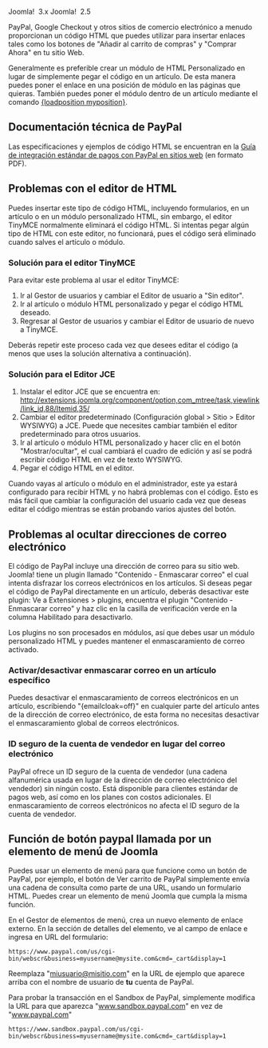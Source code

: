 <!-- Filename: How_do_you_add_a_PayPal_button%3F / Display title: ¿Cómo agregar un botón de PayPal? -->

Joomla!  3.x Joomla!  2.5

PayPal, Google Checkout y otros sitios de comercio electrónico a menudo
proporcionan un código HTML que puedes utilizar para insertar enlaces
tales como los botones de "Añadir al carrito de compras" y "Comprar
Ahora" en tu sitio Web.

Generalmente es preferible crear un módulo de HTML Personalizado en
lugar de simplemente pegar el código en un artículo. De esta manera
puedes poner el enlace en una posición de módulo en las páginas que
quieras. También puedes poner el módulo dentro de un artículo mediante
el comando [{loadposition
myposition}](https://docs.joomla.org/How_do_you_put_a_module_inside_an_article%3F "Special:MyLanguage/How do you put a module inside an article?").

## Documentación técnica de PayPal

Las especificaciones y ejemplos de código HTML se encuentran en la <a
href="https://cms.paypal.com/cms_content/US/en_US/files/developer/PP_WebsitePaymentsStandard_IntegrationGuide.pdf"
class="external text" target="_blank"
rel="nofollow noreferrer noopener">Guía de integración estándar de pagos
con PayPal en sitios web</a> (en formato PDF).

## Problemas con el editor de HTML

Puedes insertar este tipo de código HTML, incluyendo formularios, en un
artículo o en un módulo personalizado HTML, sin embargo, el editor
TinyMCE normalmente eliminará el código HTML. Si intentas pegar algún
tipo de HTML con este editor, no funcionará, pues el código será
eliminado cuando salves el artículo o módulo.

### Solución para el editor TinyMCE

Para evitar este problema al usar el editor TinyMCE:

1.  Ir al Gestor de usuarios y cambiar el Editor de usuario a "Sin
    editor".
2.  Ir al artículo o módulo HTML personalizado y pegar el código HTML
    deseado.
3.  Regresar al Gestor de usuarios y cambiar el Editor de usuario de
    nuevo a TinyMCE.

Deberás repetir este proceso cada vez que desees editar el código (a
menos que uses la solución alternativa a continuación).

### Solución para el Editor JCE

1.  Instalar el editor JCE que se encuentra en: <a
    href="http://extensions.joomla.org/component/option,com_mtree/task,viewlink/link_id,88/Itemid,35/"
    class="external free" target="_blank"
    rel="noreferrer noopener">http://extensions.joomla.org/component/option,com_mtree/task,viewlink/link_id,88/Itemid,35/</a>
1.  Cambiar el editor predeterminado (Configuración global \> Sitio \>
    Editor WYSIWYG) a JCE. Puede que necesites cambiar también el editor
    predeterminado para otros usuarios.
2.  Ir al artículo o módulo HTML personalizado y hacer clic en el botón
    "Mostrar/ocultar", el cual cambiará el cuadro de edición y así se
    podrá escribir código HTML en vez de texto WYSIWYG.
3.  Pegar el código HTML en el editor.

Cuando vayas al artículo o módulo en el administrador, este ya estará
configurado para recibir HTML y no habrá problemas con el código. Esto
es más fácil que cambiar la configuración del usuario cada vez que
deseas editar el código mientras se están probando varios ajustes del
botón.

## Problemas al ocultar direcciones de correo electrónico

El código de PayPal incluye una dirección de correo para su sitio web.
Joomla! tiene un plugin llamado "Contenido - Enmascarar correo" el cual
intenta disfrazar los correos electrónicos en los artículos. Si deseas
pegar el código de PayPal directamente en un artículo, deberás
desactivar este plugin: Ve a Extensiones \> plugins, encuentra el plugin
"Contenido - Enmascarar correo" y haz clic en la casilla de verificación
verde en la columna Habilitado para desactivarlo.

Los plugins no son procesados en módulos, así que debes usar un módulo
personalizado HTML y puedes mantener el enmascaramiento de correo
activado.

### Activar/desactivar enmascarar correo en un artículo específico

Puedes desactivar el enmascaramiento de correos electrónicos en un
artículo, escribiendo "{emailcloak=off}" en cualquier parte del artículo
antes de la dirección de correo electrónico, de esta forma no necesitas
desactivar el enmascaramiento global de correos electrónicos.

### ID seguro de la cuenta de vendedor en lugar del correo electrónico

PayPal ofrece un ID seguro de la cuenta de vendedor (una cadena
alfanumérica usada en lugar de la dirección de correo electrónico del
vendedor) sin ningún costo. Está disponible para clientes estándar de
pagos web, así como en los planes con costos adicionales. El
enmascaramiento de correos electrónicos no afecta el ID seguro de la
cuenta de vendedor.

## Función de botón paypal llamada por un elemento de menú de Joomla

Puedes usar un elemento de menú para que funcione como un botón de
PayPal, por ejemplo, el botón de Ver carrito de PayPal simplemente envía
una cadena de consulta como parte de una URL, usando un formulario HTML.
Puedes crear un elemento de menú Joomla que cumpla la misma función.

En el Gestor de elementos de menú, crea un nuevo elemento de enlace
externo. En la sección de detalles del elemento, ve al campo de enlace e
ingresa en URL del formulario:

    https://www.paypal.com/us/cgi-bin/webscr&business=myusername@mysite.com&cmd=_cart&display=1

Reemplaza "miusuario@misitio.com" en la URL de ejemplo que aparece
arriba con el nombre de usuario de **tu** cuenta de PayPal.

Para probar la transacción en el Sandbox de PayPal, simplemente modifica
la URL para que aparezca "www.sandbox.paypal.com" en vez de
"www.paypal.com"

    https://www.sandbox.paypal.com/us/cgi-bin/webscr&business=myusername@mysite.com&cmd=_cart&display=1
